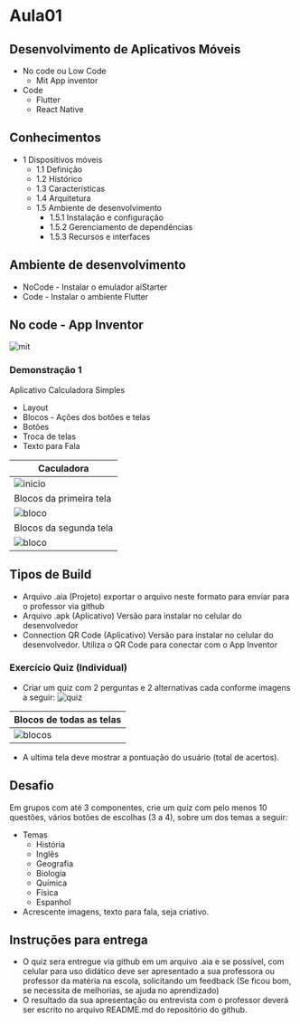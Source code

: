 # Aula01
## Desenvolvimento de Aplicativos Móveis
- No code ou Low Code
    - Mit App inventor
- Code
    - Flutter
    - React Native

## Conhecimentos
- 1 Dispositivos móveis 
  - 1.1 Definição 
  - 1.2 Histórico 
  - 1.3 Características 
  - 1.4 Arquitetura  
  - 1.5 Ambiente de desenvolvimento 
    - 1.5.1 Instalação e configuração 
    - 1.5.2 Gerenciamento de dependências 
    - 1.5.3 Recursos e interfaces

## Ambiente de desenvolvimento
- NoCode - Instalar o emulador aiStarter
- Code - Instalar o ambiente Flutter

## No code - App Inventor
![mit](./mit.png)

### Demonstração 1
Aplicativo Calculadora Simples
- Layout
- Blocos - Ações dos botões e telas
- Botões
- Troca de telas
- Texto para Fala

|Caculadora|
|-|
|![inicio](./inicio.png)|
|Blocos da primeira tela|
|![bloco](./bloco0.png)|
|Blocos da segunda tela|
|![bloco](./bloco1.png)|

## Tipos de Build
- Arquivo .aia (Projeto) exportar o arquivo neste formato para enviar para o professor via github
- Arquivo .apk (Aplicativo) Versão para instalar no celular do desenvolvedor
- Connection QR Code (Aplicativo) Versão para instalar no celular do desenvolvedor. Utiliza o QR Code para conectar com o App Inventor

### Exercício Quiz (Individual)
- Criar um quiz com 2 perguntas e 2 alternativas cada conforme imagens a seguir:
![quiz](./quiz1.png)

|Blocos de todas as telas|
|-|
|![blocos](./quiz2.png)|

- A ultima tela deve mostrar a pontuação do usuário (total de acertos).


## Desafio
Em grupos com até 3 componentes, crie um quiz com pelo menos 10 questões, vários botões de escolhas (3 a 4), sobre um dos temas a seguir:
- Temas
    - História
    - Inglês
    - Geografia
    - Biologia
    - Química
    - Física
    - Espanhol
- Acrescente imagens, texto para fala, seja criativo.

## Instruções para entrega
- O quiz sera entregue via github em um arquivo .aia e se possível, com celular para uso didático deve ser apresentado a sua professora ou professor da matéria na escola, solicitando um feedback (Se ficou bom, se necessita de melhorias, se ajuda no aprendizado)
- O resultado da sua apresentação ou entrevista com o professor deverá ser escrito no arquivo README.md do repositório do github.
